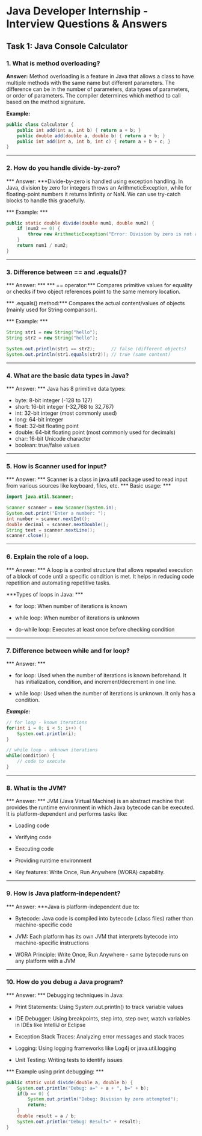 # Java Developer Internship - Interview Questions & Answers

## Task 1: Java Console Calculator


### 1. What is method overloading?

**Answer:** Method overloading is a feature in Java that allows a class to have multiple methods with the same name but different parameters. The difference can be in the number of parameters, data types of parameters, or order of parameters. The compiler determines which method to call based on the method signature.

**Example:**
```java
public class Calculator {
    public int add(int a, int b) { return a + b; }
    public double add(double a, double b) { return a + b; }
    public int add(int a, int b, int c) { return a + b + c; }
}
```

---
### 2. How do you handle divide-by-zero?
*** Answer: ***Divide-by-zero is handled using exception handling. In Java, division by zero for integers throws an ArithmeticException, while for floating-point numbers it returns Infinity or NaN. We can use try-catch blocks to handle this gracefully.

*** Example: ***
```java
public static double divide(double num1, double num2) {
    if (num2 == 0) {
        throw new ArithmeticException("Error: Division by zero is not allowed!");
    }
    return num1 / num2;
}
```
---
### 3. Difference between == and .equals()?
*** Answer: ***
*** == operator:*** Compares primitive values for equality or checks if two object references point to the same memory location.

*** .equals() method:*** Compares the actual content/values of objects (mainly used for String comparison).

*** Example: ***
```java
String str1 = new String("hello");
String str2 = new String("hello");

System.out.println(str1 == str2);      // false (different objects)
System.out.println(str1.equals(str2)); // true (same content)
```
---
### 4. What are the basic data types in Java?
*** Answer: *** Java has 8 primitive data types:
- byte: 8-bit integer (-128 to 127)
- short: 16-bit integer (-32,768 to 32,767)
- int: 32-bit integer (most commonly used)
- long: 64-bit integer
- float: 32-bit floating point
- double: 64-bit floating point (most commonly used for decimals)
- char: 16-bit Unicode character
- boolean: true/false values

---
### 5. How is Scanner used for input?
*** Answer: *** Scanner is a class in java.util package used to read input from various sources like keyboard, files, etc.
*** Basic usage: ***
```java
import java.util.Scanner;

Scanner scanner = new Scanner(System.in);
System.out.print("Enter a number: ");
int number = scanner.nextInt();
double decimal = scanner.nextDouble();
String text = scanner.nextLine();
scanner.close();
```
----
### 6. Explain the role of a loop.
*** Answer: *** A loop is a control structure that allows repeated execution of a block of code until a specific condition is met. It helps in reducing code repetition and automating repetitive tasks.

***Types of loops in Java: ***
- for loop: When number of iterations is known

- while loop: When number of iterations is unknown

- do-while loop: Executes at least once before checking condition

---

### 7. Difference between while and for loop?
*** Answer: ***
- for loop: Used when the number of iterations is known beforehand. It has initialization, condition, and increment/decrement in one line.

- while loop: Used when the number of iterations is unknown. It only has a condition.

***Example:***
```java
// for loop - known iterations
for(int i = 0; i < 5; i++) {
    System.out.println(i);
}

// while loop - unknown iterations
while(condition) {
    // code to execute
}
```
---
### 8. What is the JVM?
*** Answer: *** JVM (Java Virtual Machine) is an abstract machine that provides the runtime environment in which Java bytecode can be executed. It is platform-dependent and performs tasks like:

- Loading code

- Verifying code

- Executing code

- Providing runtime environment

- Key features: Write Once, Run Anywhere (WORA) capability.

---

### 9. How is Java platform-independent?
*** Answer: ***Java is platform-independent due to:
- Bytecode: Java code is compiled into bytecode (.class files) rather than machine-specific code

- JVM: Each platform has its own JVM that interprets bytecode into machine-specific instructions

- WORA Principle: Write Once, Run Anywhere - same bytecode runs on any platform with a JVM

---
### 10. How do you debug a Java program?
*** Answer: *** Debugging techniques in Java:

- Print Statements: Using System.out.println() to track variable values

- IDE Debugger: Using breakpoints, step into, step over, watch variables in IDEs like IntelliJ or Eclipse

- Exception Stack Traces: Analyzing error messages and stack traces

- Logging: Using logging frameworks like Log4j or java.util.logging

- Unit Testing: Writing tests to identify issues

*** Example using print debugging: ***
```java
public static void divide(double a, double b) {
    System.out.println("Debug: a=" + a + ", b=" + b);
    if(b == 0) {
        System.out.println("Debug: Division by zero attempted");
        return;
    }
    double result = a / b;
    System.out.println("Debug: Result=" + result);
}
```
